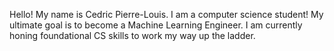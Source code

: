 Hello! My name is Cedric Pierre-Louis. I am a computer science student!
My ultimate goal is to become a Machine Learning Engineer. I am currently honing foundational CS skills to work my way up the ladder. 

